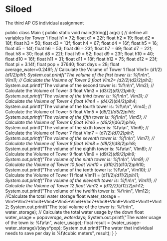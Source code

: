 # Siloed
The third AP CS individual assignment 

public class Main {
     public static void main(String[] args) {
	// define all variables for Tower 1
    float h1 = 72;
    float d1 = 22f;
    float h2 = 19;
    float d2 = 18f;
    float h3 = 50;
    float d3 = 13f;
    float h4 = 67;
    float d4 = 16f;
    float h5 = 16;
    float d5 = 14f;
    float h6 = 53;
    float d6 = 23f;
    float h7 = 69;
    float d7 = 22f;
    float h8 = 30;
    float d8 = 22f;
    float h9 = 52;
    float d9 = 23f;
    float h10 = 40;
    float d10 = 16f;
    float h11 = 31;
    float d11 = 18f;
    float h12 = 75;
    float d12 = 23f;
     float pi = 3.14f;
    float pop = 37640;
    float days = 28;
    float average_water=0.246f;
         // Calculate the Volume of Tower 1
        float Vlm1= (d1/2)*(d1/2)*pi*h1;
        System.out.printf("The volume of the first tower is: %f\n\n", Vlm1);
         // Calculate the Volume of Tower 2
        float Vlm2= (d2/2)*(d2/2)*pi*h2;
        System.out.printf("The volume of the second tower is: %f\n\n", Vlm2);
         // Calculate the Volume of Tower 3
        float Vlm3 = (d3/2)*(d3/2)*pi*h3;
        System.out.printf("The volume of the third tower is: %f\n\n", Vlm3);
         // Calculate the Volume of Tower 4
        float Vlm4 = (d4/2)*(d4/2)*pi*h4;
        System.out.printf("The volume of the fourth tower is: %f\n\n", Vlm4);
         // Calculate the Volume of Tower 5
        float Vlm5 = (d5/2)*(d5/2)*pi*h5;
        System.out.printf("The volume of the fifth tower is: %f\n\n", Vlm5);
         // Calculate the Volume of Tower 6
        float Vlm6 = (d6/2)*(d6/2)*pi*h6;
        System.out.printf("The volume of the sixth tower is: %f\n\n", Vlm6);
         // Calculate the Volume of Tower 7
        float Vlm7 = (d7/2)*(d7/2)*pi*h7;
        System.out.printf("The volume of the seventh tower is: %f\n\n", Vlm7);
         // Calculate the Volume of Tower 8
        float Vlm8 = (d8/2)*(d8/2)*pi*h8;
        System.out.printf("The volume of the eighth tower is: %f\n\n", Vlm8);
         // Calculate the Volume of Tower 9
        float Vlm9 = (d9/2)*(d9/2)*pi*h9;
        System.out.printf("The volume of the ninth tower is: %f\n\n", Vlm9);
         // Calculate the Volume of Tower 10
        float Vlm10 = (d10/2)*(d10/2)*pi*h10;
        System.out.printf("The volume of the tenth tower is: %f\n\n", Vlm10);
         // Calculate the Volume of Tower 11
        float Vlm11 = (d11/2)*(d11/2)*pi*h11;
        System.out.printf("The volume of the eleventh tower is: %f\n\n", Vlm11);
         // Calculate the Volume of Tower 12
        float Vlm12 = (d12/2)*(d12/2)*pi*h12;
        System.out.printf("The volume of the twelfth tower is: %f\n\n", Vlm12);
         //Calculate the total water storage
        float water_storage = Vlm1+Vlm2+Vlm3+Vlm4+Vlm5+Vlm6+Vlm7+Vlm8+Vlm9+Vlm10+Vlm11+Vlm12;
        System.out.printf("The total volume of the tower is: %f\n\n", water_storage);
         // Calculate the total water usage by the down
        float water_usage = pop*average_water*days;
        System.out.printf("The water usage of the town is: %f\n\n", water_usage);
         float result = (water_usage-water_storage)/(days*pop);
         System.out.printf("The water that individual needs to save per day is %f\tcubic meters", result);
     }
 }
